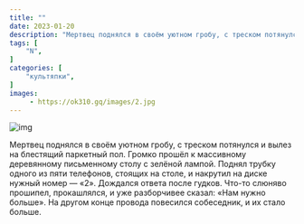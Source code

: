 ```yaml
---
title: ""
date: 2023-01-20
description: "Мертвец поднялся в своём уютном гробу, с треском потянулся и вылез на блестящий паркетный пол."
tags: [
    "N",
]
categories: [
    "культяпки",
]
images:
     - https://ok310.gq/images/2.jpg
---
```


![img](/images/2.jpg)

Мертвец поднялся в своём уютном гробу, с треском потянулся и вылез на блестящий паркетный пол. Громко прошёл к массивному деревянному письменному столу с зелёной лампой. Поднял трубку одного из пяти телефонов, стоящих на столе, и накрутил на диске нужный номер — «2». Дождался ответа после гудков. Что-то слюняво прошипел, прокашлялся, и уже разборчивее сказал: «Нам нужно больше». На другом конце провода повесился собеседник, и их стало больше.
